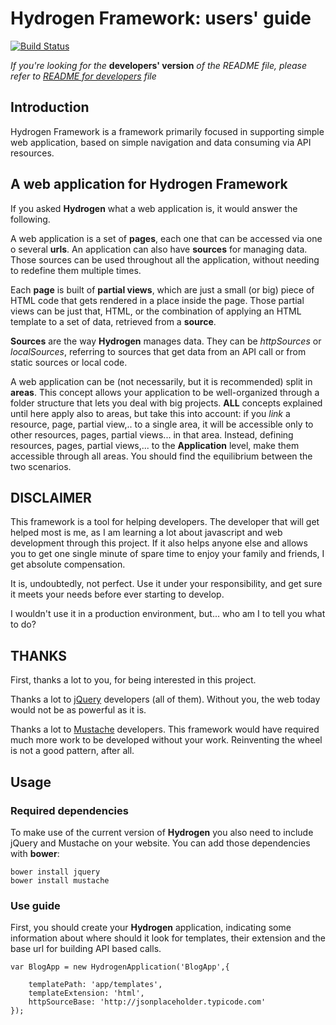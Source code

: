 # Hydrogen Framework: users' guide

[![Build Status](https://travis-ci.org/raul-arrieta/hydrogen-framework.svg?branch=master)](https://travis-ci.org/raul-arrieta/hydrogen-framework)

*If you're looking for the* **developers' version** *of the README file, please refer to 
[README for developers](README_developers.md) file*

## Introduction

Hydrogen Framework is a framework primarily focused in supporting simple web application, based on simple navigation and 
data consuming via API resources.

## A web application for Hydrogen Framework

If you asked **Hydrogen** what a web application is, it would answer the following.

A web application is a set of **pages**, each one that can be accessed via one o several **urls**. An application can
also have **sources** for managing data. Those sources can be used throughout all the application, without needing to
redefine them multiple times.

Each **page** is built of **partial views**, which are just a small (or big) piece of HTML code that gets rendered
in a place inside the page. Those partial views can be just that, HTML, or the combination of applying an HTML template
to a set of data, retrieved from a **source**.
 
**Sources** are the way **Hydrogen** manages data. They can be *httpSources* or *localSources*, referring to sources
that get data from an API call or from static sources or local code.

A web application can be (not necessarily, but it is recommended) split in **areas**. This concept allows your 
application to be well-organized through a folder structure that lets you deal with big projects. **ALL** concepts
explained until here apply also to areas, but take this into account: if you *link* a resource, page, partial view,.. to
a single area, it will be accessible only to other resources, pages, partial views... in that area. Instead, defining
resources, pages, partial views,... to the **Application** level, make them accessible through all areas. You should 
find the equilibrium between the two scenarios.

## DISCLAIMER

This framework is a tool for helping developers. The developer that will get helped most is me, as I am learning a lot
about javascript and web development through this project. If it also helps anyone else and allows you to get one single
minute of spare time to enjoy your family and friends, I get absolute compensation.

It is, undoubtedly, not perfect. Use it under your responsibility, and get sure it meets your needs before ever 
starting to develop.

I wouldn't use it in a production environment, but... who am I to tell you what to do?
    
## THANKS   

First, thanks a lot to you, for being interested in this project.

Thanks a lot to [jQuery](https://jquery.com/) developers (all of them). Without you, the web today would not be as 
powerful as it is.

Thanks a lot to [Mustache](https://mustache.github.io/) developers. This framework would have required much more work 
to be developed without your work. Reinventing the wheel is not a good pattern, after all.
  
## Usage

### Required dependencies 

To make use of the current version of **Hydrogen** you also need to include jQuery and Mustache on your website. You
can add those dependencies with **bower**:

    bower install jquery
    bower install mustache
    
### Use guide

First, you should create your **Hydrogen** application, indicating some information about where should it look for
templates, their extension and the base url for building API based calls.

    var BlogApp = new HydrogenApplication('BlogApp',{
    
        templatePath: 'app/templates',
        templateExtension: 'html',
        httpSourceBase: 'http://jsonplaceholder.typicode.com'
    });
    